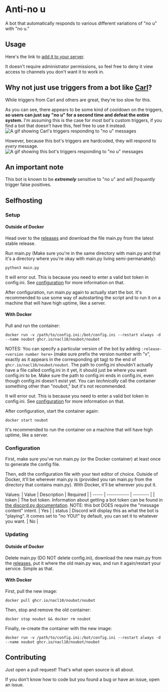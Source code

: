 # Anti-no u
A bot that automatically responds to various different variations of "no u" with "no u."

## Usage
Here's the link to [add it to your server](https://discord.com/api/oauth2/authorize?client_id=697143422623940688&permissions=52288&scope=bot).

It doesn't require administrator permissions, so feel free to deny it view access to channels you don't want it to work in.
## Why not just use triggers from a bot like [Carl](https://carl.gg/)?
While triggers from Carl and others are great, they're too slow for this.

As you can see, there appears to be some kind of cooldown on the triggers, **so users can just say "no u" for a second time and defeat the entire system.** I'm assuming this is the case for most bot's custom triggers, if you find a bot that doesn't have this, feel free to use it instead.
![A gif showing Carl's triggers responding to "no u" messages](https://github.com/NaCl10/noubot/blob/master/readme-gifs/carl.gif)

However, because this bot's triggers are hardcoded, they will respond to *every* message.
![A gif showing this bot's triggers responding to "no u" messages](https://github.com/NaCl10/noubot/blob/master/readme-gifs/anti%20no%20u%20bot.gif)

## An important note
This bot is known to be ***extremely*** sensitive to "no u" and will *frequently* trigger false positives.

## Selfhosting
### Setup
#### Outside of Docker
Head over to the [releases](https://github.com/NaCl10/noubot/releases) and download the file main.py from the latest stable release.

Run main.py (Make sure you're in the same directory with main.py and that it's a directory where you're okay with main.py living semi-permanately):
```shell
python3 main.py
```
It will error out. This is because you need to enter a valid bot token in config.ini. See [configuration](https://github.com/NaCl10/noubot#configuration) for more information on that.

After configuration, run main.py again to actually start the bot. It's recommended to use some way of autostarting the script and to run it on a machine that will have high uptime, like a server.

#### With Docker
Pull and run the container:
```shell
docker run -v /path/to/config.ini:/bot/config.ini --restart always -d --name noubot ghcr.io/nacl10/noubot/noubot
```
NOTES: You can specify a particular version of the bot by adding `:release-<version number here>` (make sure prefix the version number with "v", exactly as it appears in the corresponding git tag) to the end of `ghcr.io/nacl10/noubot/noubot`. The path to config.ini shouldn't actually have a file called config.ini in it yet, it should just be where you want config.ini to be.  Make sure the path to config.ini ends in config.ini, even though config.ini doesn't exist yet. You can *technically* call the container something other than "noubot," but it's not recommended.

It will error out. This is because you need to enter a valid bot token in config.ini. See [configuration](https://github.com/NaCl10/noubot#configuration) for more information on that.

After configuration, start the container again:
```shell
docker start noubot
```
It's recommended to run the container on a machine that will have high uptime, like a server.

### Configuration
First, make sure you've run main.py (or the Docker container) at least once to generate the config file.

Then, edit the configuration file with your text editor of choice. Outside of Docker, it'll be wherever main.py is (provided you ran main.py from the directory that contains main.py). With Docker, it'll be wherever you put it.

Values:
| Value | Description | Required |
| ----- | ----------- | -------- |
| token | The bot token. Information about getting a bot token can be found in [the discord.py documentation](https://discordpy.readthedocs.io/en/latest/discord.html#discord-intro). NOTE: this bot DOES require the "message content" intent. | Yes |
| status | Discord will display this as what the bot is "playing". It comes set to "no YOU!" by default, you can set it to whatever you want. | No |

### Updating
#### Outside of Docker
Delete main.py (DO NOT delete config.ini), download the new main.py from the [releases](https://github.com/NaCl10/noubot/releases), put it where the old main.py was, and run it again/restart your service. Simple as that.

#### With Docker
First, pull the new image:
```shell
docker pull ghcr.io/nacl10/noubot/noubot
```
Then, stop and remove the old container:
```shell
docker stop noubot && docker rm noubot
```
Finally, re-create the container with the new image:
```shell
docker run -v /path/to/config.ini:/bot/config.ini --restart always -d --name noubot ghcr.io/nacl10/noubot/noubot
```

## Contributing
Just open a pull request! That's what open source is all about. 

If you don't know how to code but you found a bug or have an issue, open an issue.
